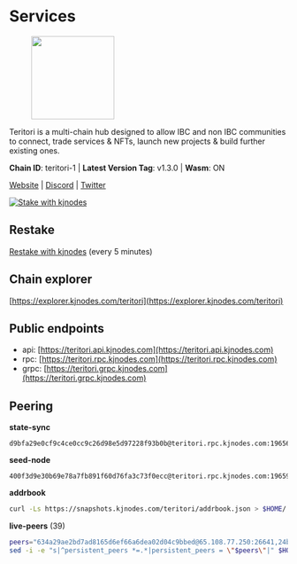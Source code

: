 # Services

<figure><img src="https://raw.githubusercontent.com/kj89/testnet_manuals/main/pingpub/logos/teritori.png" width="150" alt=""><figcaption></figcaption></figure>

Teritori is a multi-chain hub designed to allow IBC and non IBC communities  to connect, trade services & NFTs, launch new projects & build further existing ones.

**Chain ID**: teritori-1 | **Latest Version Tag**: v1.3.0 | **Wasm**: ON

[Website](https://teritori.com) | [Discord](https://discord.gg/teritori) | [Twitter](https://twitter.com/TeritoriNetwork)

[![Stake with kjnodes](https://i.ibb.co/cr44Q8j/button-stake-with-kjnodes.png)](https://restake.app/teritori/torivaloper184ln03hkpt75uhrrr26f66kvcqvf4yn4nc2xjm)

## Restake

[Restake with kjnodes](https://restake.app/teritori/torivaloper184ln03hkpt75uhrrr26f66kvcqvf4yn4nc2xjm) (every 5 minutes)
## Chain explorer
[https://explorer.kjnodes.com/teritori](https://explorer.kjnodes.com/teritori)

## Public endpoints

* api: [https://teritori.api.kjnodes.com](https://teritori.api.kjnodes.com)
* rpc: [https://teritori.rpc.kjnodes.com](https://teritori.rpc.kjnodes.com)
* grpc: [https://teritori.grpc.kjnodes.com](https://teritori.grpc.kjnodes.com)

## Peering

**state-sync**

```text
d9bfa29e0cf9c4ce0cc9c26d98e5d97228f93b0b@teritori.rpc.kjnodes.com:19656
```

**seed-node**

```text
400f3d9e30b69e78a7fb891f60d76fa3c73f0ecc@teritori.rpc.kjnodes.com:19659
```

**addrbook**
```bash
curl -Ls https://snapshots.kjnodes.com/teritori/addrbook.json > $HOME/.teritorid/config/addrbook.json
```

**live-peers** (39)
```bash
peers="634a29ae2bd7ad8165d6ef66a6dea02d04c9bbed@65.108.77.250:26641,24b28cf013e6d7b5b88b6dba2701c5ddd2dd5ee1@65.109.58.225:28656,4b04b3d164dc6dd5bb555a7a106a8d314f30516f@65.21.136.170:53656,722b63e6c65628b929f22013dcbcde980210cb44@176.9.127.54:26656,3178ac8fffd269325500c95679d58d5e8ec61746@198.244.213.94:22956,d9bfa29e0cf9c4ce0cc9c26d98e5d97228f93b0b@65.109.88.38:19656,c670830fdf60374f008fa4a4eb851deddcdaef5b@65.109.88.107:46656,526d8c7c44f59be9a39d7463c576b68c0db23174@65.108.234.23:15956,920f32f409bbb18b641cdc9513545e2e016c2c62@142.132.203.60:26656,e1b058e5cfa2b836ddaa496b10911da62dcf182e@138.201.8.248:26656,856c165de82fbd0489df9ec6ffaa0958c620e073@198.244.179.127:26656,78815c81331c114cd508dae3a012f0d3e5e2b966@185.119.118.117:3000,46b7ae20e3cc4264076a91c3601f3894a021a80d@65.108.6.45:36656,82ebb17ddac20928fb8107201dad9f5aea7f9132@198.244.200.3:26656,ec4126b26336cd61b335345df4ff2a3fbb79338a@65.109.92.240:20026,0e189bbc6db606a14950a0e59641b798a255c3c8@65.109.37.154:3000,0b27217386756577e1eadf00c4169dc8f041e522@51.210.7.219:26656,48980875839186e08e12ebf0d9a2803b45206833@65.109.92.241:38026,8ac41af54dfd91c41de71cde222a55670f2f405d@141.95.65.73:15956,5a98d637a16b16bf425a4a785c9d11a7d1e5b8a0@65.21.131.215:26736,12101148702a99298a971b310286e64bc7bb6135@65.109.23.182:38026,ce3baba928ae06cd3ff0af20aec888a82ddffef7@54.37.129.171:26656,35de81a10ed992e427e6eb1d0d9ec3622d0f37fe@193.70.47.90:15956,2b4f46e601fb4ede2a0c98976337e3afdaa50dac@65.108.238.102:15956,e726816f42831689eab9378d5d577f1d06d25716@176.9.188.21:26656,3bd3a20d7c8a26a20927289a7a6bffecf71de53e@51.81.155.97:10856,7ec495dc07533182ed7673f8aa68c03e05ffff44@51.79.27.21:28656,fefd8ffb33a5d6ae194f082a39c4bb713da3a06b@167.86.86.197:36656,571084dbc97e895d11f748fccdcd1a098d8f169a@15.235.115.156:10002,3594b73f909a9c4b87cfe6a361ef8b2b51124dd5@65.109.69.59:15956,16f90d350de14a596ebdc683ce5e703c14e40bb3@75.119.146.181:19656,7fbfea037bd7962199ffbfd25986c014bab05298@155.133.22.9:22956,669470aba9778ccccd07127115dcdc30e141d7ae@65.108.232.248:33656,ad347ea1ec920d12ccda2341348bcc89687739ef@88.99.164.158:38026,ca0d6b49b304c5f1c629809795f50440d5710b40@159.89.40.188:26656,d956d6180e96c62315a777b1a3ed8f1ebf873e80@38.242.232.202:29656,f6921fded4e203ba0cd26e4ea306983763268c3a@51.159.129.164:26656,9755cab2585a2794453a5b396ef13b893393366f@65.108.212.224:46674,14fa46dbadd79647ebf3e5bc82326d2debc5fd52@51.159.176.185:26656"
sed -i -e "s|^persistent_peers *=.*|persistent_peers = \"$peers\"|" $HOME/.teritorid/config/config.toml
```
